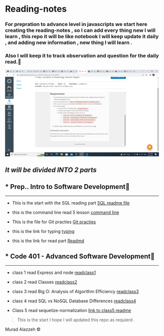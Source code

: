 # Reading-notes 
### For prepration to advance level in javascripts we start here creating the reading-notes , so I can add every thing new I will learn , this repo it will be like notebook I will keep update it daily , and adding new information , new thing I will learn .
### Also I will keep it to track observation and question for the daily read.📓

![link](./image/read%20note.png)

## ***It will be divided INTO 2 parts*** 
## * Prep.. Intro to Software Development📕
------------------------------------------------
* This is the start with the SQL reading part [SQL readme file](./Prep../SQL.md)
* this is the command line read 5 lesson [command line ](./Prep../Command%20line.md)
* This is the file for Git practies [Git practies](./Prep../GIT%20Practice.md)





* this is the link for typing [typing](./Prep../typing.md)

* this is the link for read part [Readmd](./Prep../read.md)








## * Code 401 - Advanced Software Development📘
-----------------------------------------
* class 1 read Express and node [readclass1](./code401/Class1.md)
* class 2 read Classes [readclass2](./code401/Class2.md)
 




* class 3 read Big O: Analysis of Algorithm Efficiency  [readclass3](./code401/class3.md)
* class 4 read SQL vs NoSQL Database Differences  [readclass4](./code401/class4.md)
* Class 5 read sequelize-normalization  [link to class5 readme](./code401/Class5.md)

> This is the start I hope I will apdated this repo as requierd . 

Murad Alazzeh ©️


